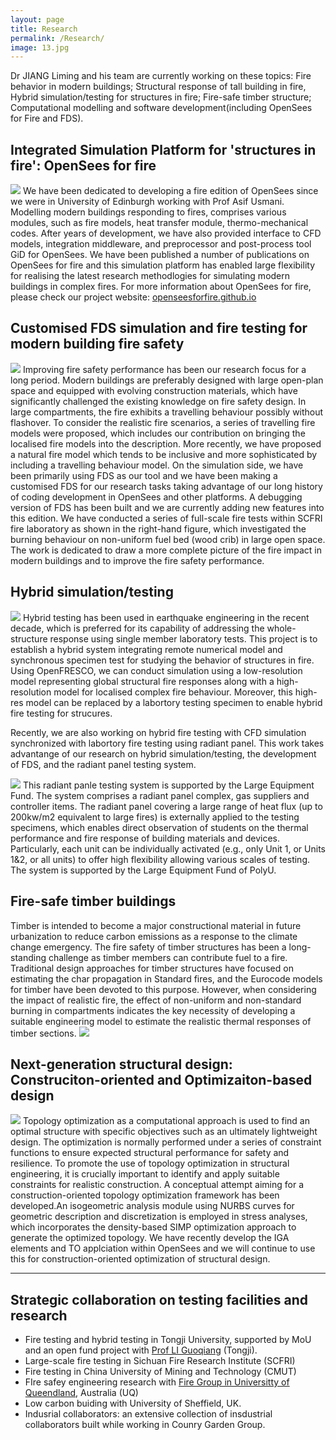 ```yaml
---
layout: page
title: Research
permalink: /Research/
image: 13.jpg
---
```


Dr JIANG Liming and his team are currently working on these topics: Fire behavior in modern buildings; Structural response of tall building in fire, Hybrid simulation/testing for structures in fire; Fire-safe timber structure; Computational modelling and software development(including OpenSees for Fire and FDS).


## Integrated Simulation Platform for 'structures in fire': OpenSees for fire
![]({{site.baseurl}}/images/structfire.jpg)
We have  been  dedicated to developing a fire edition of OpenSees  since we were in University of Edinburgh working with Prof Asif Usmani. Modelling modern buildings responding to fires, comprises various modules, such as fire models, heat transfer module, thermo-mechanical codes. After years of development, we have also provided interface to CFD  models, integration middleware, and preprocessor and post-process tool  GiD for OpenSees. We have been published  a  number of publications  on OpenSees for  fire and this simulation platform has enabled large flexibility for realising the  latest research methodlogies  for simulating modern buildings in complex fires. For more information  about OpenSees for  fire, please check our project website:  [openseesforfire.github.io](http://openseesforfire.github.io/)

## Customised FDS simulation and fire testing for modern building fire safety
![]({{site.baseurl}}/images/semifire.jpg)
Improving fire safety performance has been our research focus for a  long period. Modern buildings are preferably designed with large open-plan space  and  equipped with evolving construction materials, which have significantly challenged the existing knowledge on fire safety design. In large compartments, the fire exhibits a travelling behaviour possibly without flashover. To consider the realistic fire scenarios, a series of travelling fire models were proposed, which includes our contribution on bringing  the  localised  fire  models into the description.  More recently, we have proposed a  natural fire model which tends  to be  inclusive and  more sophisticated by including a  travelling behaviour model. On the simulation side, we have been primarily using FDS as our tool and we have been making a customised FDS for our research tasks taking advantage of our long history of coding development in OpenSees and other platforms. A debugging version of FDS has been built and we are currently adding new features  into this edition. We have conducted a series of full-scale fire tests within SCFRI fire laboratory as shown in the right-hand figure, which investigated the burning behaviour on non-uniform fuel bed (wood crib) in large open space. The work is dedicated to draw a more complete picture of the fire impact in modern buildings and to improve the fire safety performance.


## Hybrid simulation/testing
![]({{site.baseurl}}/images/hybrid.jpg)
Hybrid testing has been used in earthquake engineering in the recent decade, which is preferred for its capability of addressing the whole-structure response using single member laboratory tests. This project is to establish a hybrid system integrating remote numerical model and synchronous specimen test for studying the behavior of structures in fire. Using OpenFRESCO,  we  can conduct simulation using a low-resolution model representing global structural fire responses along with a high-resolution model for localised complex fire behaviour. Moreover, this high-res model can be replaced by a labortory testing specimen to enable hybrid fire testing for strucures. 

Recently, we are also working on hybrid fire testing with CFD simulation synchronized with labortory fire testing using radiant panel. This work takes advantange of our research on hybrid simulation/testing, the development of FDS, and the radiant panel testing system.

![]({{site.baseurl}}/images/Panel.jpg)
This radiant panle testing system is supported by the Large Equipment Fund. The system comprises a radiant panel complex, gas suppliers and controller items. The radiant panel covering a large range of heat flux (up to 200kw/m2 equivalent to large fires) is externally applied to the testing specimens, which enables direct observation of students on the thermal performance and fire response of building materials and devices. Particularly, each unit can be individually activated (e.g., only Unit 1, or Units 1&2, or all units) to offer high flexibility allowing various scales of testing. The system is supported by the Large Equipment Fund of PolyU.

## Fire-safe timber buildings

Timber is intended to become a major constructional material in future urbanization to reduce carbon emissions as a response to the climate change emergency. The fire safety of timber structures has been a long-standing challenge as timber members can contribute fuel to a fire. Traditional design approaches for timber structures have focused on estimating the char propagation in Standard fires, and the Eurocode models for timber have been devoted to this purpose. However, when considering the impact of realistic fire, the effect of non-uniform and non-standard burning in compartments indicates the key necessity of developing a suitable engineering model to estimate the realistic thermal responses of timber sections. 
![]({{site.baseurl}}/images/timber.jpg)

## Next-generation  structural design: Construciton-oriented and Optimizaiton-based  design
![]({{site.baseurl}}/images/IGAsim.jpg)
Topology optimization as a computational approach is used to find an optimal structure with specific objectives such as an ultimately lightweight design. The optimization is normally performed under a series of constraint functions to ensure expected structural performance for safety and resilience. To promote the use of topology optimization in structural engineering, it is crucially important to identify and apply suitable constraints for realistic construction. A conceptual attempt aiming for a construction-oriented topology optimization framework has been developed.An isogeometric analysis module using NURBS curves for geometric description and discretization is employed in stress analyses, which incorporates the density-based SIMP optimization approach to generate the optimized topology. We have recently develop the IGA elements and TO applciation within OpenSees and we will continue to use this for construction-oriented optimization of structural design.


***
## Strategic collaboration on testing facilities and research
* Fire testing and hybrid testing in Tongji University, supported by MoU and an open fund project with [Prof LI Guoqiang](http://steelpro.net/Default.aspx) (Tongji).
* Large-scale fire testing in Sichuan Fire Research Institute (SCFRI)
* Fire testing in China University of Mining and Technology (CMUT)
* FIre safey engineering research with [Fire Group in Universitty of Queendland](https://civil.uq.edu.au/research/fire-safety-engineering), Australia (UQ)
* Low carbon buiding with University of Sheffield, UK.
* Indusrial collaborators: an extensive collection  of insdustrial collaborators built while working in Counry Garden Group.